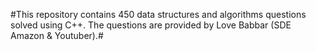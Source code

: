 #This repository contains 450 data structures and algorithms questions solved using C++. The questions are provided by Love Babbar (SDE Amazon & Youtuber).#
